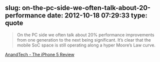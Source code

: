 slug: on-the-pc-side-we-often-talk-about-20-performance
date: 2012-10-18 07:29:33
type: quote
---

> On the PC side we often talk about 20% performance improvements from one generation to the next being significant. It’s clear that the mobile SoC space is still operating along a hyper Moore’s Law curve.

[AnandTech - The iPhone 5 Review](http://www.anandtech.com/show/6330/the-iphone-5-review)
